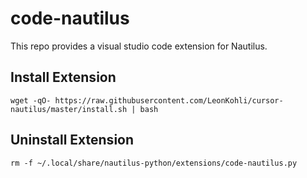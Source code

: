 # code-nautilus

This repo provides a visual studio code extension for Nautilus.

## Install Extension

```
wget -qO- https://raw.githubusercontent.com/LeonKohli/cursor-nautilus/master/install.sh | bash
```

## Uninstall Extension

```
rm -f ~/.local/share/nautilus-python/extensions/code-nautilus.py
```
